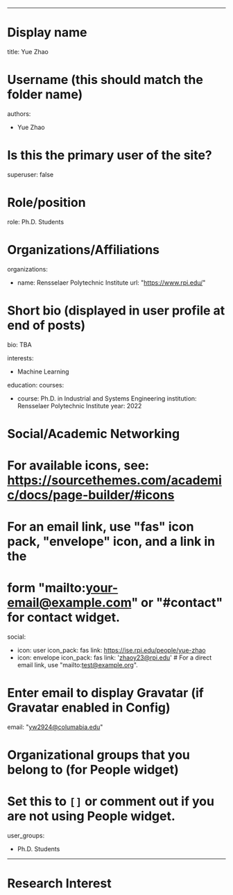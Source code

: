 
---
# Display name
title: Yue Zhao

# Username (this should match the folder name)
authors:
- Yue Zhao

# Is this the primary user of the site?
superuser: false

# Role/position
role: Ph.D. Students 

# Organizations/Affiliations
organizations:
- name: Rensselaer Polytechnic Institute
  url: "https://www.rpi.edu/"

# Short bio (displayed in user profile at end of posts)
bio: TBA

interests:
- Machine Learning

education:
  courses:
  - course: Ph.D. in Industrial and Systems Engineering
    institution: Rensselaer Polytechnic Institute
    year: 2022

# Social/Academic Networking
# For available icons, see: https://sourcethemes.com/academic/docs/page-builder/#icons
#   For an email link, use "fas" icon pack, "envelope" icon, and a link in the
#   form "mailto:your-email@example.com" or "#contact" for contact widget.
social:
- icon: user
  icon_pack: fas
  link: https://ise.rpi.edu/people/yue-zhao
- icon: envelope
  icon_pack: fas
  link: 'zhaoy23@rpi.edu'  # For a direct email link, use "mailto:test@example.org".
<!--#- icon: google-scholar
#  icon_pack: ai
#  link: 
- icon: linkedin
  icon_pack: fab
  link: 
- icon: researchgate
  icon_pack: ai
  link: -->
 


# Enter email to display Gravatar (if Gravatar enabled in Config)
email: "yw2924@columabia.edu"

# Organizational groups that you belong to (for People widget)
#   Set this to `[]` or comment out if you are not using People widget.
user_groups:
- Ph.D. Students
---
# Research Interest

